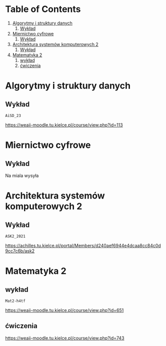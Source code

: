 
# Table of Contents

1.  [Algorytmy i struktury danych](#orgff84449)
    1.  [Wykład](#orgd9d1173)
2.  [Miernictwo cyfrowe](#orgad157c1)
    1.  [Wykład](#org903d3aa)
3.  [Architektura systemów komputerowych 2](#org42c93b9)
    1.  [Wykład](#orgd09f029)
4.  [Matematyka 2](#orgf97752a)
    1.  [wykład](#orge4bd1bb)
    2.  [ćwiczenia](#org58cf647)



<a id="orgff84449"></a>

# Algorytmy i struktury danych


<a id="orgd9d1173"></a>

## Wykład

`AiSD_23`
  
<https://weaii-moodle.tu.kielce.pl/course/view.php?id=113>


<a id="orgad157c1"></a>

# Miernictwo cyfrowe


<a id="org903d3aa"></a>

## Wykład

Na miala wysyła


<a id="org42c93b9"></a>

# Architektura systemów komputerowych 2


<a id="orgd09f029"></a>

## Wykład

`ASK2_2021`
  
<https://achilles.tu.kielce.pl/portal/Members/d240aef6944e4dcaa8cc84c0d9cc7c6b/ask2>


<a id="orgf97752a"></a>

# Matematyka 2


<a id="orge4bd1bb"></a>

## wykład

`Mat2-h4tf`
  
<https://weaii-moodle.tu.kielce.pl/course/view.php?id=651>


<a id="org58cf647"></a>

## ćwiczenia

<https://weaii-moodle.tu.kielce.pl/course/view.php?id=743>

